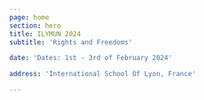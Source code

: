 ```yaml
---
page: home
section: hero
title: ILYMUN 2024
subtitle: 'Rights and Freedoms'

date: 'Dates: 1st - 3rd of February 2024'

address: 'International School Of Lyon, France'

---
```

